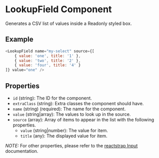 # LookupField Component

Generates a CSV list of values inside a Readonly styled box.

## Example
```js
<LookupField name="my-select" source={[
	{ value: 'one', title: '1' },
	{ value: 'two', title: '2' },
	{ value: 'four', title: '4' }
]} value="one" />
```

## Properties

 * `id` (string): The ID for the component.
 * `extraClass` (string): Extra classes the component should have.
 * `name` (string) (required): The name for the component.
 * `value` (string|array): The values to look up in the source.
 * `source` (array): Array of items to appear in the list with the following properties.
   * `value` (string|number): The value for item.
   * `title` (any): The displayed value for item.

 _NOTE:_ For other properties, please refer to the [reactstrap Input](https://reactstrap.github.io/components/form/) documentation.
